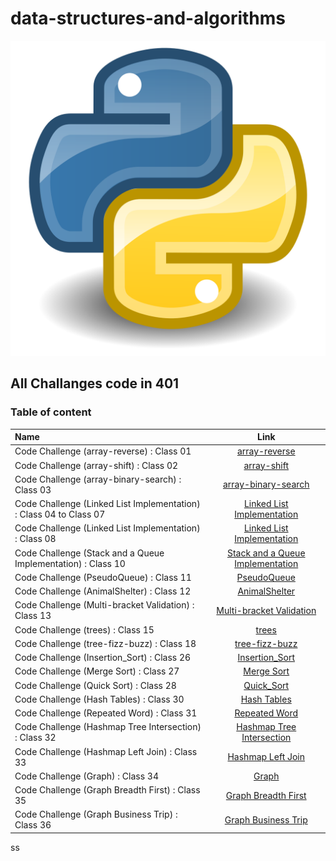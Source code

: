 # data-structures-and-algorithms

![img](challenges/array-reverse/Python.svg.png)

## All Challanges code in 401


### Table of content

| Name      | Link |
| :---        |    :----:   | 
| Code Challenge (array-reverse) : Class 01    | [array-reverse](challenges/array-reverse/README.md)      | 
| Code Challenge (array-shift) : Class 02    | [array-shift](challenges/array-shift/README.md)      | 
| Code Challenge (array-binary-search) : Class 03    | [array-binary-search](challenges/array-binary-search/README.md)      | 
| Code Challenge (Linked List Implementation) : Class 04 to Class 07  | [Linked List Implementation](Data-Structures/linked_list/README.md)      | 
| Code Challenge (Linked List Implementation) : Class 08  | [Linked List Implementation](challenges/IIZip/README.md)      | 
| Code Challenge (Stack and a Queue Implementation) : Class 10  | [Stack and a Queue Implementation](Data-Structures/stacks_and_queues/README.md)      | 
| Code Challenge (PseudoQueue) : Class 11  | [PseudoQueue ](challenges/QueueWithStacks/README.md)      | 
| Code Challenge (AnimalShelter) : Class 12  | [AnimalShelter  ](challenges/fifo_animal_shelter/README.md)      | 
| Code Challenge (Multi-bracket Validation) : Class 13  | [Multi-bracket Validation ](challenges/multi_bracket_validation/README.md)      | 
| Code Challenge (trees) : Class 15  | [trees](Data-Structures/trees/README.md)      | 
| Code Challenge (tree-fizz-buzz) : Class 18  | [tree-fizz-buzz](challenges/tree-fizz-buzz/README.md)      | 
| Code Challenge (Insertion_Sort) : Class 26  | [Insertion_Sort](challenges/Insertion_Sort/README.md)      | 
| Code Challenge (Merge Sort) : Class 27  | [Merge Sort](challenges/merge_sort/README.md)      |
| Code Challenge (Quick Sort) : Class 28  | [Quick_Sort](challenges/quick_sort/README.md)      | 
| Code Challenge (Hash Tables) : Class 30  | [Hash Tables](Data-Structures/Hashtable/README.md)      | 
| Code Challenge (Repeated Word) : Class 31  | [Repeated Word](challenges/repeated-word/README.md)      | 
| Code Challenge (Hashmap Tree Intersection) : Class 32  | [Hashmap Tree Intersection](challenges//hashmap-tree-intersection/README.md)      | 
| Code Challenge (Hashmap Left Join) : Class 33  | [Hashmap Left Join](challenges/hashmap_left_join/README.md)      | 
| Code Challenge (Graph) : Class 34  | [Graph](Data-Structures/graph/README.md)      | 
| Code Challenge (Graph Breadth First) : Class 35  | [Graph Breadth First](challenges/graph_breadth_first/README.md)      | 
| Code Challenge (Graph Business Trip) : Class 36  | [Graph Business Trip](challenges/graph_business_trip/README.md)      | 


ss


